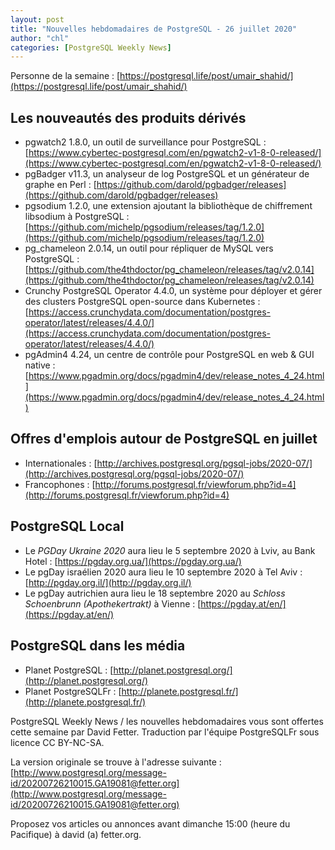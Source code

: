 ```yaml
---
layout: post
title: "Nouvelles hebdomadaires de PostgreSQL - 26 juillet 2020"
author: "chl"
categories: [PostgreSQL Weekly News]
---
```


Personne de la semaine : [https://postgresql.life/post/umair_shahid/](https://postgresql.life/post/umair_shahid/)

## Les nouveautés des produits dérivés

- pgwatch2 1.8.0, un outil de surveillance pour PostgreSQL :
  [https://www.cybertec-postgresql.com/en/pgwatch2-v1-8-0-released/](https://www.cybertec-postgresql.com/en/pgwatch2-v1-8-0-released/)
- pgBadger v11.3, un analyseur de log PostgreSQL et un générateur de graphe en Perl :
  [https://github.com/darold/pgbadger/releases](https://github.com/darold/pgbadger/releases)
- pgsodium 1.2.0, une extension ajoutant la bibliothèque de chiffrement libsodium à PostgreSQL :
  [https://github.com/michelp/pgsodium/releases/tag/1.2.0](https://github.com/michelp/pgsodium/releases/tag/1.2.0)
- pg_chameleon 2.0.14, un outil pour répliquer de MySQL vers PostgreSQL :
  [https://github.com/the4thdoctor/pg_chameleon/releases/tag/v2.0.14](https://github.com/the4thdoctor/pg_chameleon/releases/tag/v2.0.14)
- Crunchy PostgreSQL Operator 4.4.0, un système pour déployer et gérer des
  clusters PostgreSQL open-source dans Kubernetes :
  [https://access.crunchydata.com/documentation/postgres-operator/latest/releases/4.4.0/](https://access.crunchydata.com/documentation/postgres-operator/latest/releases/4.4.0/)
- pgAdmin4 4.24, un centre de contrôle pour PostgreSQL en web & GUI native :
  [https://www.pgadmin.org/docs/pgadmin4/dev/release_notes_4_24.html](https://www.pgadmin.org/docs/pgadmin4/dev/release_notes_4_24.html)

<!--more-->

## Offres d'emplois autour de PostgreSQL en juillet

- Internationales : [http://archives.postgresql.org/pgsql-jobs/2020-07/](http://archives.postgresql.org/pgsql-jobs/2020-07/)
- Francophones : [http://forums.postgresql.fr/viewforum.php?id=4](http://forums.postgresql.fr/viewforum.php?id=4)

## PostgreSQL Local

- Le *PGDay Ukraine 2020* aura lieu le 5 septembre 2020 à Lviv, au Bank Hotel :
  [https://pgday.org.ua/](https://pgday.org.ua/)
- Le pgDay israélien 2020 aura lieu le 10 septembre 2020 à Tel Aviv :
  [http://pgday.org.il/](http://pgday.org.il/)
- Le pgDay autrichien aura lieu le 18 septembre 2020 au <em>Schloss Schoenbrunn
  (Apothekertrakt)</em> à Vienne :
  [https://pgday.at/en/](https://pgday.at/en/)

## PostgreSQL dans les média

- Planet PostgreSQL : [http://planet.postgresql.org/](http://planet.postgresql.org/)
- Planet PostgreSQLFr : [http://planete.postgresql.fr/](http://planete.postgresql.fr/)

PostgreSQL Weekly News / les nouvelles hebdomadaires vous sont offertes cette semaine par David Fetter. Traduction par l'équipe PostgreSQLFr sous licence CC BY-NC-SA.


La version originale se trouve à l'adresse suivante :
[http://www.postgresql.org/message-id/20200726210015.GA19081@fetter.org](http://www.postgresql.org/message-id/20200726210015.GA19081@fetter.org)

Proposez vos articles ou annonces avant dimanche 15:00 (heure du Pacifique) à david (a) fetter.org.

